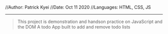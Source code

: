 //Author: Patrick Kyei
//Date: Oct 11 2020
//Languages: HTML, CSS, JS

---------------------------------------------------------------------------
>This project is demonstration and handson practice on JavaScript and the DOM
>A todo App built to add and remove todo lists

